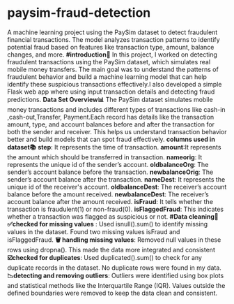 # paysim-fraud-detection
A machine learning project using the PaySim dataset to detect fraudulent financial transactions. The model analyzes transaction patterns to identify potential fraud based on features like transaction type, amount, balance changes, and more.
**#introduction🚀**
In this project, I worked on detecting fraudulent transactions using the PaySim dataset, which simulates real mobile money transfers. The main goal was to understand the patterns of fraudulent behavior and build a machine learning model that can help identify these suspicious transactions effectively.I also developed a simple Flask web app where using input transaction details and detecting fraud predictions.
**Data Set Overview📊**
The PaySim dataset simulates mobile money transactions and includes different types of transactions like cash-in ,cash-out,Transfer, Payment.Each record has details like the transaction amount, type, and account balances before and after the transaction for both the sender and receiver. This helps us understand transaction behavior better and build models that can spot fraud effectively.
**columns used in dataset📚**
  **step**: It represents the time of transaction.
  **amount**:It represents the amount which should be transferred in transaction.
  **nameorig**: It represents the unique id of the sender’s account.
  **oldbalanceOrg**: The sender’s account balance before the transaction.
  **newbalanceOrig**: The sender’s account balance after the transaction.
  **nameDest**: It represents the unique id of the receiver's account.
  **oldbalanceDest**: The receiver’s account balance before the amount received.
  **newbalanceDest**: The receiver’s account balance after the amount received.
  **isFraud**: It tells whether the transaction is fraudulent(1) or non-fraud(0).
  **isFlaggedFraud**: This indicates whether a transaction was flagged as suspicious or not.
**#Data cleaning🧹**
  **✅checked for missing values** : Used isnull().sum() to identify missing values in the dataset. Found two missing values isFraud and  isFlaggedFraud.
  **🗑️ handling missing values**: Removed null values in these rows using dropna(). This made the data more integrated and consistent
  **☑️checked for duplicates**: Used duplicated().sum() to check for any duplicate records in the dataset. No duplicate rows were found in my data.
**📉detecting and removing outliers**: Outliers were identified using box plots and statistical methods like the Interquartile Range (IQR). Values outside the defined boundaries were removed to keep the data clean and consistent.





  
  
